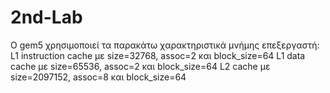 # 2nd-Lab

Ο gem5 χρησιμοποιεί τα παρακάτω χαρακτηριστικά μνήμης επεξεργαστή:
L1 instruction cache με size=32768, assoc=2 και block_size=64
L1 data cache με size=65536, assoc=2 και block_size=64
L2 cache με size=2097152, assoc=8 και block_size=64
